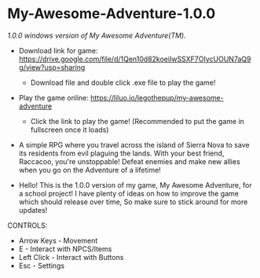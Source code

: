 # My-Awesome-Adventure-1.0.0
*1.0.0 windows version of My Awesome Adventure(TM).*

- Download link for game: https://drive.google.com/file/d/1Qen10d82koeiIwSSXF7OIycUOUN7aQ9g/view?usp=sharing
  * Download file and double click .exe file to play the game!
 
- Play the game online: https://liluo.io/legothepup/my-awesome-adventure
   * Click the link to play the game! (Recommended to put the game in fullscreen once it loads)

- A simple RPG where you travel across the island of Sierra Nova to save its residents from evil plaguing the lands. With your best friend, Raccacoo, you're unstoppable! Defeat enemies and make new allies when you go on the Adventure of a lifetime!

- Hello! This is the 1.0.0 version of my game, My Awesome Adventure, for a school project! I have plenty of ideas on how to improve the game which should release over time, So make sure to stick around for more updates!

CONTROLS:
* Arrow Keys - Movement
* E - Interact with NPCS/Items
* Left Click - Interact with Buttons
* Esc - Settings
